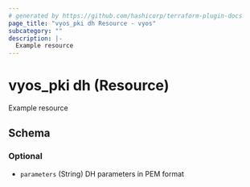 ```yaml
---
# generated by https://github.com/hashicorp/terraform-plugin-docs
page_title: "vyos_pki dh Resource - vyos"
subcategory: ""
description: |-
  Example resource
---
```


# vyos_pki dh (Resource)

Example resource



<!-- schema generated by tfplugindocs -->
## Schema

### Optional

- `parameters` (String) DH parameters in PEM format
